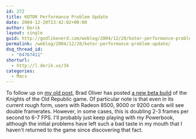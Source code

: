 ```yaml
---
id: 272
title: KOTOR Performance Problem Update
date: 2004-12-20T13:42:02+00:00
author: Derik
layout: single
guid: http://godlikenerd.com/weblog/2004/12/20/kotor-performance-problem-update/
permalink: /weblog/2004/12/20/kotor-performance-problem-update/
dsq_thread_id:
  - "64767411"
shorturl:
  - http://l.derik.us/34
categories:
  - Macs
---
```

To follow up on [my old post](http://godlikenerd.com/weblog/2004/12/01/knights-of-the-old-republic-performance-problems/), Brad Oliver has posted [a new beta build](http://www.brad-oliver.com:8080/~boliver/blog/archives/000606.html) of the Knights of the Old Republic game. Of particular note is that even in its current rough form, users with Radeon 8500, 9000 or 9200 cards will see double framerates. However, in some cases, this is doubling 2-3 frames per second to 6-7 FPS. I'll probably just keep playing with my Powerbook, although the initial problems have left such a bad taste in my mouth that I haven't returned to the game since discovering that fact.